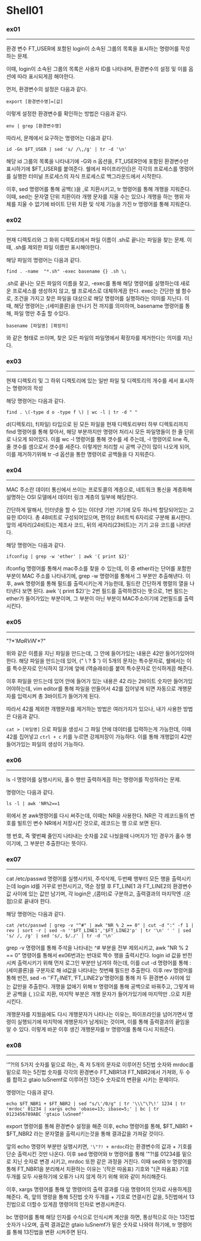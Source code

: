 # Shell01

### ex01

---

환경 변수 FT_USER에 포함된 login이 소속된 그룹의 목록을 표시하는 명령어를 작성하는 문제.

이때, login이 소속된 그룹의 목록은 사용자 ID를 나타내며, 환경변수의 설정 및 이를 옵션에 따라 표시되게끔 해야한다.

먼저, 환경변수의 설정은 다음과 같다.

```export [환경변수명]=[값]```

이렇게 설정한 환경변수를 확인하는 방법은 다음과 같다.

```env | grep [환경변수명]```

따라서, 문제에서 요구하는 명령어는 다음과 같다.

```id -Gn $FT_USER | sed 's/ /\,/g' | tr -d '\n'```

해당 id 그룹의 목록을 나타내기에 -G와 n 옵션을, FT_USER안에 포함된 환경변수만 표시하기에 $FT_USER를 붙여준다.
쉘에서 파이프라인(|)은 각각의 프로세스를 명령어를 실행한 터미널 프로세스의 자식 프로세스로 백그라운드에서 시작한다.

이후, sed 명령어를 통해 공백( )을 ,로 치환시키고, tr 명령어를 통해 개행을 지워준다.
이때, sed는 문자열 단위 치환이라 개행 문자를 지울 수는 있으나 개행을 하는 행위 자체를 지울 수 없기에
바이트 단위 치환 및 삭제 기능을 가진 tr 명령어를 통해 지워준다.

### ex02

---

현재 디렉토리와 그 화위 디렉토리에서 파일 이름이 .sh로 끝나는 파일을 찾는 문제.
이때, .sh를 제외한 파일 이름만 표시해야한다.

해당 파일의 명령어는 다음과 같다.

```find . -name  "*.sh" -exec basename {} .sh \;```

.sh로 끝나는 모든 파일의 이름을 찾고, -exec를 통해 해당 명령어를 실행하는데 새로운 프로세스를 생성하지 않고, 쉘 프로세스로 대체하게끔 한다.
exec는 간단한 쉘 함수로, 조건을 가지고 찾은 파일을 대상으로 해당 명령어를 실행하라는 의미를 지닌다.
이때, 해당 명령어는 ;(세미콜론)을 만나기 전 까지를 의미하며, basename 명령어를 통해, 파일 명만 추출 할 수있다.

```basename [파일명] [확장자]```

와 같은 형태로 쓰이며, 찾은 모든 파일의 파일명에서 확장자를 제거한다는 의미를 지닌다.

### ex03

---

현재 디렉토리 및 그 하위 디렉토리에 있는 일반 파일 및 디렉토리의 개수를 세서 표시하는 명령어의 작성

해당 명령어는 다음과 같다.

```find . \(-type d o -type f \) | wc -l | tr -d " "```

d(디렉토리), f(파일) 타입으로 된 모든 파일을 현재 디렉토리부터 하부 디렉토리까지 find 명령어를 통해 찾아서,
해당 부분까지만 명령어 처리시 모든 파일명들이 한 줄 단위로 나오게 되어있다.
이를 wc -l 명령어를 통해 갯수를 세 주는데, -l 명령어로 line 즉, 줄 갯수를 셈으로서 갯수를 세준다.
이렇게만 처리할 시 공백 구간이 많이 나오게 되어, 이를 제거하기위해 tr -d 옵션을 통한 명령어로 공백들을 다 지워준다.

### ex04

---

MAC 주소란 데이터 통신에서 쓰이는 프로토콜의 계층으로, 네트워크 통신을 계층화해 설명하는 OSI 모델에서 데이터 링크 계층의 일부에 해당한다.

간단하게 말해서, 인터넷을 할 수 있는 이더넷 기반 기기에 모두 하나씩 할당되어있는 고유한 ID이다.
총 48비트로 구성되어있으며, 편의상 8비트씩 6자리로 구분해 표시한다.
앞의 세자리(24비트)는 제조사 코드, 뒤의 세자리(23비트)는 기기 고유 코드를 나타낸다.

해당 명령어는 다음과 같다.

```ifconfig | grep -w 'ether' | awk '{ print $2}'```

ifconfig 명령어를 통해서 mac주소를 찾을 수 있는데, 이 중 ether라는 단어를 포함한 부분이 MAC 주소를 나타내기에,
grep -w 명령어를 통해서 그 부분만 추출해낸다. 이후, awk 명령어를 통해 필드를 출력시키는게 가능한데, 필드란 간단하게 행렬의 열을 나타낸다 보면 된다.
awk '{ print $2}'는 2번 필드를 출력하겠다는 뜻으로, 1번 필드는 ether가 들어가있는 부분이며, 그 부분이 아닌 부분이 MAC주소이기에 2번필드를 출력시킨다.

### ex05

---

"\?$*'MaRViN'*$?\" 

위와 같은 이름을 지닌 파일을 만드는데, 그 안에 들어가있는 내용은 42만 들어가있어야 한다.
해당 파일을 만드는데 있어, (" \ ? $ ') 이 5개의 문자는 특수문자로, 쉘에서는 이를 특수문자로 인식하지 않기에
앞에 \(역슬래쉬)를 붙여 특수문자로 인식하게끔 해준다.

이후 파일을 만드는데 있어 안에 들어가 있는 내용은 42 라는 2바이트 숫자만 들어가있어야하는데, vim editor를 통해 파일을 만들어서 42를 집어넣게 되면
자동으로 개행문자를 입력시켜 총 3바이트가 들어가게 된다.

따라서 42를 제외한 개행문자를 제거하는 방법은 여러가지가 있으나, 내가 사용한 방법은 다음과 같다.

```cat > [파일명]```
으로 파일을 생성시 그 파일 안에 데이터를 입력하는게 가능한데, 이때 42를 집어넣고 ```ctrl + c``` 키를 누르면 강제저장이 가능하다.
이를 통해 개행없이 42만 들어가있는 파일의 생성이 가능하다.

### ex06

---

ls -l 명령어를 실행시키되, 홀수 행만 출력하게끔 하는 명령어를 작성하라는 문제.

명령어는 다음과 같다.

```ls -l | awk 'NR%2==1```

위에서 본 awk명령어를 다시 써주는데, 이때는 NR을 사용한다. NR은 각 레코드들의 번호를 빌트인 변수 NR에서 저장시킨 것으로,
레코드는 행 으로 보면 된다.

행 번호, 즉 몇번째 줄인지 나타내는 숫자를 2로 나눴을때 나머지가 1인 경우가 홀수 행이기에, 그 부분만 추출한다는 뜻이다.

### ex07

---

cat /etc/passwd 명령어를 실행시키되, 주석삭제, 두번째 행부터 모든 행을 출력시키는데 login id를 거꾸로 반전시키고,
역순 정렬 후 FT_LINE1 과 FT_LINE2의 환경변수값 사이에 있는 값만 남기며, 각 login은 ,(콤마)로 구분하고, 출력결과의 마지막엔 .(온점)으로 끝내야 한다.

해당 명령어는 다음과 같다.

```cat /etc/passwd | grep -v "^#" | awk "NR % 2 == 0" | cut -d ":" -f 1 | rev | sort -r | sed -n ''$FT_LINE1','$FT_LINE2'p' | tr '\n' ' ' | sed 's/ /, /g' | sed 's/, $/./' | tr -d '\n' ```

grep -v 명령어를 통해 주석을 나타내는 ^# 부분을 전부 제외시키고, awk "NR % 2 == 0" 명령어를 통해서 ex06번과는 반대로 짝수 행을 출력시킨다.
login id 값을 반전시켜 출력시키기 위해 먼저 로그인 부분만 남겨야 하는데, 이를 cut -d 명령어를 통해 :(세미콜론)을 구분자로 해 id값을 나타내는 첫번째 필드만 추출한다.
이후 rev 명령어를 통해 반전, sed -n ''$FT_LINE1','$FT_LINE2'p'명령어를 통해 저 두 환경변수 사이에 있는 값만을 추출한다.
개행을 없애기 위해 tr 명령어를 통해 공백으로 바꿔주고, 그렇게 바꾼 공백을 (, )으로 치환, 마지막 부분은 개행 문자가 들어가있기에 마지막만 .으로 치환시킨다.

개행문자를 지웠음에도 다시 개행문자가 나타나는 이유는, 파이프라인을 넘어가면서 명령이 실행되기에 마지막에 개행문자가 남게되는 것이며, 이를 통해 출력결과의 끝임을 알 수 있다.
이렇게 바꾼 이후 생긴 개행문자를 tr 명령어를 통해 다시 지워준다.

### ex08

---

'\"?!의 5가지 숫자를 밑으로 하는, 즉 저 5개의 문자로 이루어진 5진법 숫자와 mrdoc를 밑으로 하는 5진법 숫자를 각각의 환경변수 FT_NBR1과 FT_NBR2에서 가져와,
두 수를 합하고 gtaio luSnemf로 이루어진 13진수 숫자로의 변환을 시키는 문제이다.

명령어는 다음과 같다.

```echo $FT_NBR1 + $FT_NBR2 | sed "s/\'/0/g" | tr '\\\"\?\!' 1234 | tr 'mrdoc' 01234 | xargs echo 'obase=13; ibase=5;' | bc | tr 0123456789ABC 'gtaio luSnemf'```

export 명령어를 통해 환경변수 설정을 해준 이후, 
echo 명령어를 통해, $FT_NBR1 + $FT_NBR2 라는 문자열을 출력시키는것을 통해 결과값을 가져갈 것이다.

앞의 echo 명령어 부분만 실행시키면, ```'\"?! + mrdoc```라는 환경변수의 값과 + 기호를 단순 출력시킨 것만 나온다.
이후 sed 명령어와 tr 명령어를 통해 '\"?!를 01234를 밑으로 지닌 숫자로 변경 시키고, mrdoc 또한 같은 과정을 거친다.
이때 sed와 tr 명령어를 통해 FT_NBR1을 분리해서 치환하는 이유는 '(작은 따옴표) 기호와 "(큰 따옴표) 기호 두개를 모두 사용하기에 오류가 나지 않게 하기 위해 위와 같이 처리해준다.

이후, xargs 명령어를 통해 앞 명령어의 출력 결과를 다음 명령어의 인자로 사용하게끔 해준다.
즉, 앞의 명령을 통해 5진법 숫자 두개를 + 기호로 연결시킨 값을, 5진법에서 13진법으로 더할수 있게끔 명령어의 인자로 변경시켜준다.

bc 명령어를 통해 해당 인자를 수식으로 인식시켜 계산을 하면, 통상적으로 아는 13진법 숫자가 나오며, 출력 결과값은 gtaio luSnemf가 밑은 숫자로 나와야 하기에,
tr 명령어를 통해 13진법을 변환 시켜주면 된다.
